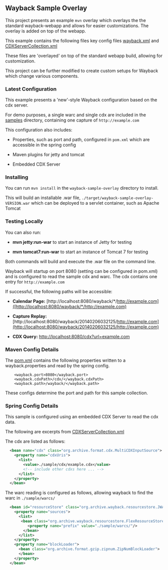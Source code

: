 ## Wayback Sample Overlay

This project presents an example `mvn` overlay which overlays the the standard wayback-webapp
and allows for easier customizations. The overlay is added on top of the webapp.

This example contains the following files key config files [wayback.xml](src/main/webapp/WEB-INF/wayback.xml)
and [CDXServerCollection.xml](src/main/webapp/WEB-INF/CDXServerCollection.xml)

These files are 'overlayed' on top of the standard webapp build, allowing for customization.

This project can be further modified to create custom setups for Wayback which change various components.



### Latest Configuration

This example presents a 'new'-style Wayback configuration based on the cdx server.

For demo purposes, a single warc and single cdx are included in the [samples](samples) directory, containing
one capture of `http://example.com`

This configuration also includes:

* Properties, such as port and path, configured in `pom.xml` which are accessible in the spring config

* Maven plugins for jetty and tomcat

* Embedded CDX Server


### Installing

You can run `mvn install` in the `wayback-sample-overlay` directory to install.

This will build an installable .war file, `./target/wayback-sample-overlay-VERSION.war` which can be deployed
to a servlet container, such as Apache Tomcat


### Testing Locally

You can also run:

* **mvn jetty:run-war** to start an instance of Jetty for testing

* **mvn tomcat7:run-war** to start an instance of Tomcat 7 for testing


Both commands will build and execute the .war file on the command line.

Wayback will startup on port 8080 (setting can be configured in pom.xml)
and is configured to read the sample cdx and warc. The cdx contains one entry for `http://example.com`

If successful, the following paths will be accessible:

* **Calendar Page:** [http://localhost:8080/wayback/*/http://example.com]([http://localhost:8080/wayback/*/http://example.com)

* **Capture Replay:** [http://localhost:8080/wayback/20140206032125/http://example.com](http://localhost:8080/wayback/20140206032125/http://example.com)

* **CDX Query:** [http://localhost:8080/cdx?url=example.com](http://localhost:8080/cdx?url=example.com)


### Maven Config Details

The [pom.xml](pom.xml) contains the following properties written to a wayback.properties and read by the spring config.

```
    <wayback.port>8080</wayback.port>
    <wayback.cdxPath>/cdx/</wayback.cdxPath>
    <wayback.path>/wayback/</wayback.path>
```

These configs determine the port and path for this sample collection.


### Spring Config Details

This sample is configured using an embedded CDX Server to read the cdx data.

The following are excerpts from [CDXServerCollection.xml](src/main/webapp/WEB-INF/CDXServerCollection.xml)


The cdx are listed as follows:

```xml
  <bean name="cdx" class="org.archive.format.cdx.MultiCDXInputSource">
    <property name="cdxUris">
      <list>
        <value>./sample/cdx/example.cdx</value>
        <!-- include other cdxs here ... -->
      </list>
    </property>
  </bean>
```


The warc reading is configured as follows, allowing wayback to find the warc
in `./sample/warcs/`


```xml
  <bean id="resourceStore" class="org.archive.wayback.resourcestore.JWATFlexResourceStore">
    <property name="sources">
      <list>
       <bean class="org.archive.wayback.resourcestore.FlexResourceStore$PrefixLookup">
          <property name="prefix" value="./sample/warcs/"/>
        </bean>
      </list>
    </property>
    <property name="blockLoader">
      <bean class="org.archive.format.gzip.zipnum.ZipNumBlockLoader">
      </bean>
    </property>
  </bean>
```

